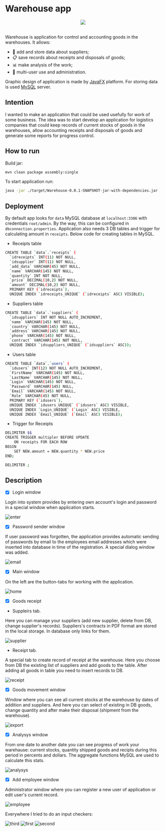 # Warehouse app

<div align="center">
  <img src="https://user-images.githubusercontent.com/42721137/44773144-7a3c5680-ab78-11e8-99e2-971de9ae9ea2.png"><br><br>
</div>

Warehouse is application for control and accounting goods in the warehouses. It allows:
- :articulated_lorry: add and store data about suppliers;
- :clipboard: save records about receipts and disposals of goods;
- :bar_chart: make analysis of the work;
- :busts_in_silhouette: multi-user use and administration.

Graphic design of application is made by [JavaFX](https://wiki.openjdk.java.net/display/OpenJFX/Main) platform. For storing data is used [MySQL](https://www.mysql.com) server.

## Intention
I wanted to make an application that could be used usefully for work of some business. The idea was to start develop an application for  logistics companies that could keep records of current stocks of goods in the warehouses, allow accounting receipts and disposals of goods and generate some reports for progress control.

## How to run 

Build jar:

```bash
mvn clean package assembly:single
```
To start application run:

```bash
java -jar ./target/Warehouse-0.0.1-SNAPSHOT-jar-with-dependencies.jar
```

## Deployment
By default app looks for `data` MySQL database at `localhost:3306` with credentials `root/admin`. By the way, this can be configured in `dbconnection.properties`.
Application also needs 3 DB tables and trigger for calculating amount in `receipts`. Below code for creating tables in MySQL. 
- Receipts table
```bash
CREATE TABLE `data`.`receipts` (
  `idreceipts` INT(11) NOT NULL,
  `idsupplier` INT(11) NOT NULL,
  `add_data` VARCHAR(45) NOT NULL,
  `name` VARCHAR(145) NOT NULL,
  `quantity` INT NOT NULL,
  `price` DECIMAL(10,2) NOT NULL,
  `amount` DECIMAL(10,2) NOT NULL,
  PRIMARY KEY (`idreceipts`),
  UNIQUE INDEX `idreceipts_UNIQUE` (`idreceipts` ASC) VISIBLE);
```
- Suppliers table
```bash
CREATE TABLE `data`.`suppliers` (
  `idsuppliers` INT NOT NULL AUTO_INCREMENT,
  `name` VARCHAR(145) NOT NULL,
  `country` VARCHAR(145) NOT NULL,
  `address` VARCHAR(145) NOT NULL,
  `phone` VARCHAR(145) NOT NULL,
  `contract` VARCHAR(145) NOT NULL,
  UNIQUE INDEX `idsuppliers_UNIQUE` (`idsuppliers` ASC));
```
- Users table
```bash
CREATE TABLE `data`.`users` (
  `idusers` INT(12) NOT NULL AUTO_INCREMENT,
  `FirstName` VARCHAR(145) NOT NULL,
  `LastName` VARCHAR(145) NOT NULL,
  `Login` VARCHAR(145) NOT NULL,
  `Password` VARCHAR(145) NULL,
  `Email` VARCHAR(145) NOT NULL,
  `Role` VARCHAR(45) NOT NULL,
  PRIMARY KEY (`idusers`),
  UNIQUE INDEX `idusers_UNIQUE` (`idusers` ASC) VISIBLE,
  UNIQUE INDEX `Login_UNIQUE` (`Login` ASC) VISIBLE,
  UNIQUE INDEX `Email_UNIQUE` (`Email` ASC) VISIBLE);
```
- Trigger for Receipts
```bash
DELIMITER $$
CREATE TRIGGER multipler BEFORE UPDATE
    ON receipts FOR EACH ROW
BEGIN
    SET NEW.amount = NEW.quantity * NEW.price
END;

DELIMITER ;
```

## Description

- [x] Login window

Login into system provides by entering own account's login and password in a special window when application starts.

![enter](https://user-images.githubusercontent.com/42721137/44755149-9bc42080-ab2d-11e8-9125-00da6da028d6.png)



- [x] Password sender window

If user password was forgotten, the application provides automatic sending of passwords by email to the employees email addresses which were inserted into database in time of the registration. A special dialog window was added.

![email](https://user-images.githubusercontent.com/42721137/44755556-5bfe3880-ab2f-11e8-80ec-ffa500da1af4.png)



- [x] Main window 

On the left are the button-tabs for working with the application.

![home](https://user-images.githubusercontent.com/42721137/44778047-b83f7780-ab84-11e8-8ad4-a67c5d12365e.png)



- [x] Goods receipt

- Suppleirs tab. 

Here you can manage your suppliers (add new supplier, delete from DB, change supplier's records). 
Suppliers's contracts in PDF format are stored in the local storage. In database only links for them.

![supplier](https://user-images.githubusercontent.com/42721137/44779140-5b918c00-ab87-11e8-96a1-d0ea522991be.png)

- Receipt tab. 

A special tab to create record of receipt at the warehouse. Here you choose from DB the existing list of suppliers and add goods to the table. After adding all goods in table you need to insert records to DB.

![receipt](https://user-images.githubusercontent.com/42721137/44779577-87614180-ab88-11e8-9e26-19bcbb82f43e.png)

- [x] Goods movement window

Window where you can see all current stocks at the warehouse by dates of addition and suppliers. And here you can select of existing in DB goods, change quantity and after make their disposal (shipment from the warehouse).    

![export](https://user-images.githubusercontent.com/42721137/44780966-dfe60e00-ab8b-11e8-86e6-b764fab759e6.png)

- [x] Analysys window

From one date to another date you can see progress of work your warehause: current stocks, quantity shipped goods and recipts during this period in percents and dollars.
The aggregate functions MySQL are used to calculate this stats.

![analysys](https://user-images.githubusercontent.com/42721137/44783332-b086cf80-ab92-11e8-88f0-4254395faee4.png)

- [x] Add employee window

Administrator window where you can register a new user of application or edit user's current record.

![employee](https://user-images.githubusercontent.com/42721137/44782282-5fc1a780-ab8f-11e8-9a08-6f9b0ecd45bd.png)

Everywhere I tried to do an input checkers:

![third](https://user-images.githubusercontent.com/42721137/44783244-67368000-ab92-11e8-9fa6-80d89dc870a2.png)
![first](https://user-images.githubusercontent.com/42721137/44783246-67368000-ab92-11e8-80ce-60f7e6a3100a.png)
![second](https://user-images.githubusercontent.com/42721137/44783247-67cf1680-ab92-11e8-850f-39ec97e6ac85.png)



